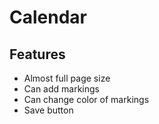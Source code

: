 # Calendar

## Features

* Almost full page size
* Can add markings
* Can change color of markings
* Save button
